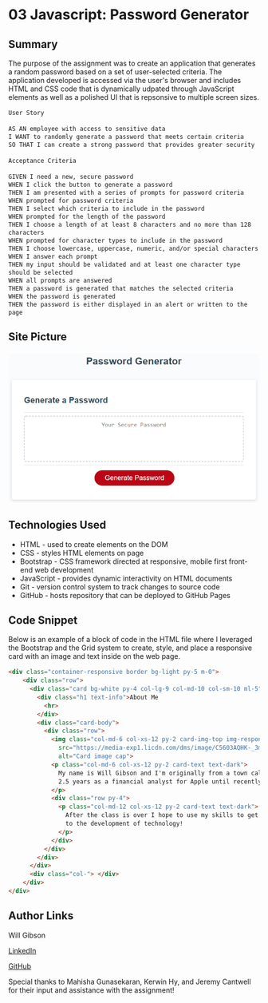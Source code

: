 # 03 Javascript: Password Generator

## Summary 

The purpose of the assignment was to create an application that generates a random password based on a set of user-selected criteria. The application developed is accessed via the user's browser and includes HTML and CSS code that is dynamically udpated through JavaScript elements as well as a polished UI that is repsonsive to multiple screen sizes.

```
User Story

AS AN employee with access to sensitive data
I WANT to randomly generate a password that meets certain criteria
SO THAT I can create a strong password that provides greater security

Acceptance Criteria

GIVEN I need a new, secure password
WHEN I click the button to generate a password
THEN I am presented with a series of prompts for password criteria
WHEN prompted for password criteria
THEN I select which criteria to include in the password
WHEN prompted for the length of the password
THEN I choose a length of at least 8 characters and no more than 128 characters
WHEN prompted for character types to include in the password
THEN I choose lowercase, uppercase, numeric, and/or special characters
WHEN I answer each prompt
THEN my input should be validated and at least one character type should be selected
WHEN all prompts are answered
THEN a password is generated that matches the selected criteria
WHEN the password is generated
THEN the password is either displayed in an alert or written to the page
```

## Site Picture
![Site](/password-generator-example.png)

## Technologies Used
- HTML - used to create elements on the DOM
- CSS - styles HTML elements on page
- Bootstrap - CSS framework directed at responsive, mobile first front-end web development
- JavaScript - provides dynamic interactivity on HTML documents
- Git - version control system to track changes to source code
- GitHub - hosts repository that can be deployed to GitHub Pages

## Code Snippet

Below is an example of a block of code in the HTML file where I leveraged the Bootstrap and the Grid system to create, style, and place a responsive card with an image and text inside on the web page.

```html
<div class="container-responsive border bg-light py-5 m-0">
    <div class="row">
      <div class="card bg-white py-4 col-lg-9 col-md-10 col-sm-10 ml-5">
        <div class="h1 text-info">About Me
          <hr>
        </div>
        <div class="card-body">
          <div class="row">
            <img class="col-md-6 col-xs-12 py-2 card-img-top img-responsive"
              src="https://media-exp1.licdn.com/dms/image/C5603AQHK-_3mwh2xEQ/profile-displayphoto-shrink_200_200/0?e=1590019200&v=beta&t=JlwObXlYCOBQY-927XEvpJ9wJ2F1QOlarYh8RRSq78Y"
              alt="Card image cap">
            <p class="col-md-6 col-xs-12 py-2 card-text text-dark">
              My name is Will Gibson and I'm originally from a town called Danville. After graduating from USC I spent
              2.5 years as a financial analyst for Apple until recently when I decided to learn to code!
            </p>
            <div class="row py-4">
              <p class="col-md-12 col-xs-12 py-2 card-text text-dark">
                After the class is over I hope to use my skills to get a role in Product Management so I can be closer
                to the development of technology!
              </p>
            </div>
          </div>
        </div>
      </div>
      <div class="col-"> </div>
    </div>
</div>
```

## Author Links

Will Gibson

[LinkedIn](https://www.linkedin.com/in/wtgibson/)

[GitHub](https://github.com/wtgibson/1-code-refactor)

Special thanks to Mahisha Gunasekaran, Kerwin Hy, and Jeremy Cantwell for their input and assistance with the assignment!
